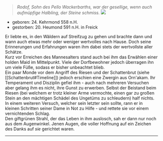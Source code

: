 > *Rodof, Sohn des Pello Wackerbarths, war der gesellige, wenn auch aufmüpfige Halbling, der Steine schmiss.* 
![](images/rodof_ai.png)

- geboren: 24. Kehrmond 558 n.H.
- gestorben: 20. Heumond 591 n.H. in Freick


Er liebte es, in den Wäldern auf Streifzug zu gehen und brachte dann und wann auch etwas mehr oder weniger wertvolles nach Hause. Doch seine Erinnerungen und Erfahrungen waren ihm dabei stets der wertvollste aller Schätze. <br>
Kurz vor Erreichen des Mannesalters stand auch bei ihm das Erwählen einer holden Maid im Mittelpunkt. Viele der Dorfbewohner jedoch überragen ihn um viele Füße, sodass er bisher unbeachtet blieb. <br>
Ein paar Monde vor dem Angriff des Riesen und der Schattenbrut (siehe [[Schattenbrut#Timeline]]) jedoch erschien eine Zwergin aus Orn'akam. Ihr Temperament und Disziplin gefiel ihm - auch nach mehreren Versuchen aber gelang ihm es nicht, ihre Gunst zu erwerben. Selbst der Beistand beim Riesen (bei welchem er trotz kleiner Arme vermochte, einen gar zu großen Stein an den mächtigen Schädel des Ungetüms zu schleudern) half nichts. In einem weiteren Versuch, welcher sein letzter sein sollte, rann er in kleinen Schritten seiner Dame in Not zu Hilfe - und rettete sie vor einem vernichtenden Schlag. <br>
Den giftgrünen Strahl, der das Leben in ihm auslosch, sah er dann nur noch aus dem Augenwinkel. Jenen Augen, die voller Hoffnung auf ein Zeichen des Danks auf *sie* gerichtet waren.

-------------
